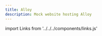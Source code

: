 ```yaml
---
title: Alloy
description: Mock website hosting Alloy
---
```


import Links from '../../../components/links.js'

<Links/>

